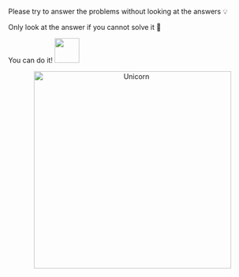 Please try to answer the problems without looking at the answers 💡

Only look at the answer if you cannot solve it 🔎

You can do it! <img src="https://media.giphy.com/media/VgCDAzcKvsR6OM0uWg/giphy.gif" width="50" />

<p align="center">
  <img height="400" alt="Unicorn" src="https://c.tenor.com/GN73MKBawZYAAAAi/busy-cute.gif" />
</p>
